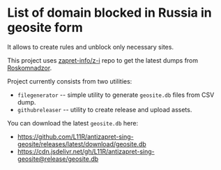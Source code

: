 # List of domain blocked in Russia in geosite form

It allows to create rules and unblock only necessary sites.

This project uses [zapret-info/z-i](https://github.com/zapret-info/z-i) repo
to get the latest dumps from [Roskomnadzor](https://en.wikipedia.org/wiki/Roskomnadzor).

Project currently consists from two utilities:

- `filegenerator` -- simple utility to generate `geosite.db` files from CSV dump.
- `githubreleaser` -- utility to create release and upload assets.

You can download the latest `geosite.db` here:
- https://github.com/L11R/antizapret-sing-geosite/releases/latest/download/geosite.db
- https://cdn.jsdelivr.net/gh/L11R/antizapret-sing-geosite@release/geosite.db
